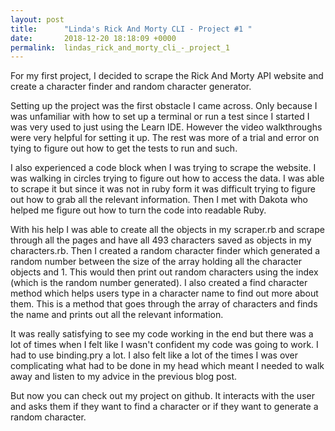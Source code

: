 ```yaml
---
layout: post
title:      "Linda's Rick And Morty CLI - Project #1 "
date:       2018-12-20 18:18:09 +0000
permalink:  lindas_rick_and_morty_cli_-_project_1
---
```



For my first  project, I decided to scrape the Rick And Morty API website and create a character finder and random character generator. 

Setting up the project was the first obstacle I came across. Only because I was unfamiliar with how to set up a terminal or run a test since I started I was very used to just using the Learn IDE. However the video walkthroughs were very helpful for setting it up. The rest was more of a trial and error on tying to figure out how to get the tests to run and such.

I also experienced a code block when I was trying to scrape the website. I was walking in circles trying to figure out how to access the data. I was able to scrape it but since it was not in ruby form it was difficult trying to figure out how to grab all the relevant information. Then I met with Dakota who helped me figure out how to turn the code into readable Ruby. 

With his help I was able to create all the objects in my scraper.rb and scrape through all the pages and have all 493 characters saved as objects in my characters.rb. Then I created a random character finder which generated a random number between the size of the array holding all the character objects and 1. This would then print out random characters using the index (which is the random number generated). I also created a find character method which helps users type in a character name to find out more about them. This is a method that goes through the array of characters and finds the name and prints out all the relevant information. 

It was really satisfying to see my code working in the end but there was a lot of times when I felt like I wasn't confident my code was going to work. I had to use binding.pry a lot. I also felt like a lot of the times I was over complicating what had to be done in my head which meant I needed to walk away and listen to my advice in the previous blog post. 

But now you can check out my project on github. It interacts with the user and asks them if they want to find a character or if they want to generate a random character. 
